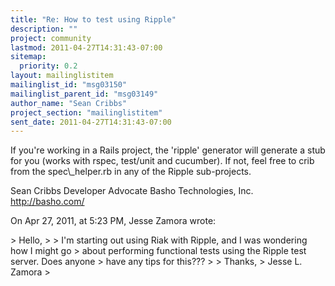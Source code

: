 ```yaml
---
title: "Re: How to test using Ripple"
description: ""
project: community
lastmod: 2011-04-27T14:31:43-07:00
sitemap:
  priority: 0.2
layout: mailinglistitem
mailinglist_id: "msg03150"
mailinglist_parent_id: "msg03149"
author_name: "Sean Cribbs"
project_section: "mailinglistitem"
sent_date: 2011-04-27T14:31:43-07:00
---
```



If you're working in a Rails project, the 'ripple' generator will generate a 
stub for you (works with rspec, test/unit and cucumber). If not, feel free to 
crib from the spec\\_helper.rb in any of the Ripple sub-projects.

Sean Cribbs 
Developer Advocate
Basho Technologies, Inc.
http://basho.com/

On Apr 27, 2011, at 5:23 PM, Jesse Zamora wrote:

&gt; Hello,
&gt; 
&gt; I'm starting out using Riak with Ripple, and I was wondering how I might go 
&gt; about performing functional tests using the Ripple test server. Does anyone 
&gt; have any tips for this???
&gt; 
&gt; Thanks,
&gt; Jesse L. Zamora
&gt; 

